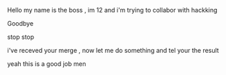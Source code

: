 Hello
my name is the boss , im 12 and i'm trying to collabor with hackking

Goodbye

stop stop

i've receved your merge , now let me do something and tel your the result


yeah this is a good job men
